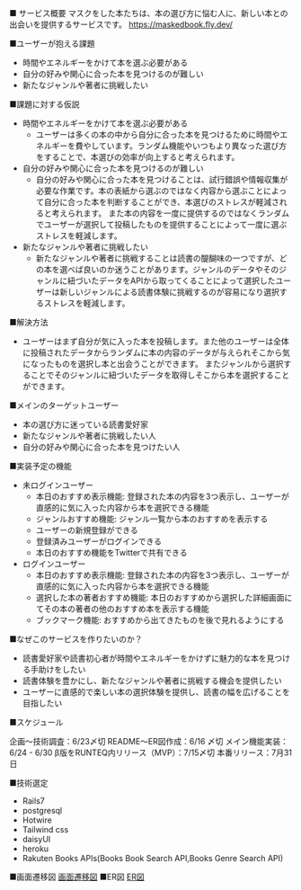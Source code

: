 ■ サービス概要
マスクをした本たちは、本の選び方に悩む人に、新しい本との出会いを提供するサービスです。
https://maskedbook.fly.dev/

■ユーザーが抱える課題
- 時間やエネルギーをかけて本を選ぶ必要がある
- 自分の好みや関心に合った本を見つけるのが難しい
- 新たなジャンルや著者に挑戦したい

■課題に対する仮説
- 時間やエネルギーをかけて本を選ぶ必要がある
  - ユーザーは多くの本の中から自分に合った本を見つけるために時間やエネルギーを費やしています。ランダム機能やいつもより異なった選び方をすることで、本選びの効率が向上すると考えられます。
- 自分の好みや関心に合った本を見つけるのが難しい
  - 自分の好みや関心に合った本を見つけることは、試行錯誤や情報収集が必要な作業です。本の表紙から選ぶのではなく内容から選ぶことによって自分に合った本を判断することができ、本選びのストレスが軽減されると考えられます。
  また本の内容を一度に提供するのではなくランダムでユーザーが選択して投稿したものを提供することによって一度に選ぶストレスを軽減します。
- 新たなジャンルや著者に挑戦したい
  - 新たなジャンルや著者に挑戦することは読書の醍醐味の一つですが、どの本を選べば良いのか迷うことがあります。ジャンルのデータやそのジャンルに紐づいたデータをAPIから取ってくることによって選択したユーザーは新しいジャンルによる読書体験に挑戦するのが容易になり選択するストレスを軽減します。

■解決方法
- ユーザーはまず自分が気に入った本を投稿します。また他のユーザーは全体に投稿されたデータからランダムに本の内容のデータが与えられそこから気になったものを選択し本と出会うことができます。
またジャンルから選択することでそのジャンルに紐づいたデータを取得しそこから本を選択することができます。

■メインのターゲットユーザー
- 本の選び方に迷っている読書愛好家
- 新たなジャンルや著者に挑戦したい人
- 自分の好みや関心に合った本を見つけたい人

■実装予定の機能
- 未ログインユーザー
    - 本日のおすすめ表示機能: 登録された本の内容を3つ表示し、ユーザーが直感的に気に入った内容から本を選択できる機能
    - ジャンルおすすめ機能: ジャンル一覧から本のおすすめを表示する
    - ユーザーの新規登録ができる
    - 登録済みユーザーがログインできる
    - 本日のおすすめ機能をTwitterで共有できる
- ログインユーザー
    - 本日のおすすめ表示機能: 登録された本の内容を3つ表示し、ユーザーが直感的に気に入った内容から本を選択できる機能
    - 選択した本の著者おすすめ機能: 本日のおすすめから選択した詳細画面にてその本の著者の他のおすすめ本を表示する機能
    - ブックマーク機能: おすすめから出てきたものを後で見れるようにする

■なぜこのサービスを作りたいのか？
- 読書愛好家や読書初心者が時間やエネルギーをかけずに魅力的な本を見つける手助けをしたい
- 読書体験を豊かにし、新たなジャンルや著者に挑戦する機会を提供したい
- ユーザーに直感的で楽しい本の選択体験を提供し、読書の幅を広げることを目指したい

■スケジュール

企画〜技術調査：6/23〆切
README〜ER図作成：6/16 〆切
メイン機能実装：6/24 - 6/30
β版をRUNTEQ内リリース（MVP）：7/15〆切
本番リリース：7月31日

■技術選定
- Rails7
- postgresql
- Hotwire
- Tailwind css
- daisyUI
- heroku
- Rakuten Books APIs(Books Book Search API,Books Genre Search API)


■画面遷移図
[画面遷移図](https://www.figma.com/file/3RinAW89QggztgO5Cv3c8O/Untitled?type=design&node-id=0-1)
■ER図
[ER図](https://viewer.diagrams.net/?tags=%7B%7D&highlight=0000ff&edit=_blank&layers=1&nav=1&title=%E5%90%8D%E7%A7%B0%E6%9C%AA%E8%A8%AD%E5%AE%9A%E3%83%95%E3%82%A1%E3%82%A4%E3%83%AB.drawio.png#R7Z1Rc6q6Fsc%2FjY%2FtCIjYx2rbve857ZxOz7739tyXTrZEzSkSJ8RW%2B%2BlvAgmCQQ%2FpVrEkM52OCSHCWn%2Fyg2Qt7Hij%2BeobAYvZAw5h1HG74arj3XRc1x8E7D%2BvWGcVgd%2FNKqYEhVmVs6n4E31AUSmbLVEIk1JDinFE0aJcOcZxDMe0VAcIwe%2FlZhMclb91AaZQqfhzDCK19r8opLOsdiDPgtd%2Fh2g6k9%2FsdMWWOZCNRUUyAyF%2BL1XBFb3DMRWH%2BAjJHMQwpmzLAyCvkHT82xml%2FEyvO%2B4d%2B5vw1pdTjKcRBAuUXI7xnFWPE9bkbgLmKOJmLnQ0FB2xr%2FNuO96IYEyzT%2FPVCEbcVdIN2THd7dia24HwfmvsMLp4W9%2B%2Fdmn8%2Fd37D314mD4GPy9EL28gWgr7CtvQtTQ4DJn9RZF9FaLrJxgBinB8u9kyhHF4zb3LGt0%2BfUCCf%2BAHELOTHyYUELrZhmPR%2FA6xw%2FNuHNlElLvpVkrWz8XCX7xw6cvizaq48WYtSytE090urwZ9UeZ7OpeO44ryZldeKO7JvITmkDLnZHWqgYW1ErwkY2Gdf7nPf%2F9B4%2Bh%2F0ev8md48%2FzFZ%2F30hjMjOagrpnnaelF1Y0rzw3zeI2eGQNWvwvlF6rudZUeWykqSueStfK0DoeZp3mH%2FHI0apvMXo4MnLSAwOnrzqZRfZqYu9imLb6qjnbXXU88sdZbZROmIfCie%2BqUq1rKNrt1XCPr4Uff%2FcpNgtK8jvf1KKuYZFR4PuVkeHk2KlZdUh9t9JBoCSGhmNFvwjBT9T3aXSEfj1uAYYUClAcTo8OWk5isAiQWnzrGaGovAerPGSyo5kaThBKxg%2BZfTlbZlq71lniRAY55i8FvhmEKFpzD6PmeD4Nw4JTNix3IOEihbpHtnhOf19En2DhMLVXk3JrUHZU650eUFzbpXm3KC7W14lf%2Bo6r8YwUnLcEx8MhjNM0Ad3l7zui85My%2B9oHrE7gu8QhFtVQxzKq37CBo4RjjD3eJwNL2Wn80YhwYsf8urmFQsu5NQO%2FpD9McuM%2BADjs2MdsbKzKbM%2F3pzQEY4TSgBKPQeZj98h9%2FOQ4oXoNIIT2T8Rdueff2JK2Q1PXUXsvT7%2BWSaSJTVV4R1LFJ4iisffd8qCnT9FIHpi98IgnkaZE9NbY7BxYoWnK22f23vbEdvXL2bmnEQpmWYoDGH8ef%2B4tf1TcIin6Q%2FR2cZK2r2BiA1UMaDsAlrGYXKMkbyn%2BJ01b9bvcpzO2g6TBRijeHqf7dnfEobflDBWnV0Xbj7kH0Yotbo7gVJ8i41a2Oh%2BXn3a2Kh7M3E0bPTri%2BI0gwcMkezvwMzwazun7cwIFKfHYA7T%2BSPmeMIG63MnSCOyMI4YA0uMsyPGVdPEuDKHGIPazmk7MeR0VcHrcA5QZCgz6gvDOGY4NVZvLDRODA3HbZoaddY%2B2oINp75%2FWs8NdVpyTNYLCsOXBUiSd0zY3teSH%2BxhlC%2BMSEMbgRINsRjHkjwowqKjOXT4TaMjX1ZuHymkwC0pLuT9QIEUCftag0igIQbjSOD0LAkaJ8GgaRI4fmtJIAVuSXDhqGtSBPNjNYYEGmIwjgSuZ0nQNAnyuPvmngl23w98dRJIgVsSXLhqyMqYQMBnjwDNlh5CVqJobhIdNARiHh36lg6N06HXOB2C9tKhX9sdraeDGp6yXITG06G%2BQMyjgxq7MsT4NdnPjC0%2BGJL34m9l3bkV6wD5jFDZr0dLcVCDUCztD5z4kl8iv5L5skMXx5KFGnHS5tSX%2FCqwdwCeumZkdPKLhjT2sN8%2FLPvrdHcKraiRKBYeB35U1IdHRf7LieGh5s%2FdNQ2P4z09enZuMTeFOre4TCB5OX%2BANKMH84ChkRpngXEqYFSkv5wYGGryXHtxYScbc1Ook40UUaOiEjTU0GZYXHneiwc%2FHuPrpEu%2FfYsmvd5vcpHEoqFBNFQluRyNDZUqaAUJ9unbLBBUWkKdRgBLyq7sdoLgF8XQZg5UM1IjO9qS4WRkqL92daSnBhkSYcRTQ33%2FtAgW1W5Xl6ZCmIwJWvA3erYTGb%2BqCeOY0bOIOANEVCS3nBgRuwPbvzoRpMItES566nrTT4xfX9Ccv2LeHCBoSMI8IOxOc7NAOBUQqnJcTgyE3bHsXx4I9l2MuSnU9SQUT%2FBLhOLXLIiZWcikNHgNbZhHhoElQ%2FNkqMhvOTEZrtpLBvvOxfzFtOqcoc1%2B1BGIcXjw7TL0GeAhaBoPfnvXFnwjF6KrTaGuRNv0Rx2BmIcHde6Rpz%2FOAbEpkNXKKKdABnWXkfPKww%2Ft9kdc6iH%2FF1Ig%2FfpvXzqXFEhfjVVvcwqkb6cPc1NUTB%2BG5877I6ZAakjDPP7b33M5%2BvOiPjwaT4H01ZjFFqdA%2BnaCMf%2FtN3WC0bwUSA09GAeMvv0tlzMERuMpkH3XJGD07ZRjbgp1yjELXjMJGBp6MA8Y6gyjBUbjwDhpYmS1LjSmLb88L%2Byb%2FHNTqNOShQgGg5BxkPf5txQZNqTtDAjReIJkv70hbX0745T%2F8HzFjNMmZsEgINhJp922qfGCJRhOoVxAYpZGdP0EI8Bzam83W4YwDq8JSR12%2B%2FQBCf6BH0C8lvTYbMvkwprfIX6s6QCQNhHldHxYIfrMPl90L7tdR1T8xTdedq9cUb5ZFVrfrAuFR0gQs0waLdGtFIqM3cNLMoZ77CMj0qhE1E4MiJtubqy6o45T9Z7%2BvJKkRn6DpQPeo7RHDs6ChmVKjaCOH2ypKzt3sddGWWpHbrmj4Movd5TZRunoYMOYOi86AnQ8W8wISKCNpakYvwZe2WW1l72cbZEc7JYjUKcx7a3ogWNpgvpCOZdYmkCd5GxzLE1%2BFdi700CdvTz%2Fme0jxtJoSMO4u9TABmIefR5DHx51byrco8FDnfFs8dJocLA4zH0O0WfHdm%2BnGA%2FUp1bzlkY19KAJjM%2Fro1Z3pxCIDb48Q2A0%2FtanQOOFkV8eF3YiXJpCaqy4MsqMCmOTZsE19GDc88XAhl6eIS6cxl8KNdCYtPzqvBjU90%2FreaFOShoZSaMhCfOQ0bOEaJ4Qjb8carD77ZFfHgg2tDI3hTrRaGQkjYYkzAPCwSJpis7hsS4zOpdxMruDbMrxNISfJsyJUoDOIGtbKI2X5C1tmn0Bs8KzHFt4IYu68WVxE3STlopRN8%2ByjzxWx%2B%2Fsi9RRRVc3Kke69x%2BjcuSi2tlE5Wz%2F0Lt%2FtaXUulE5%2Fa2OetsdfToqhxUJxrTYnIDF7AGHkLf4Pw%3D%3D)
